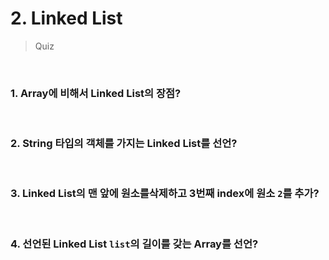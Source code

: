 # 2. Linked List

> Quiz

<br>

### 1. Array에 비해서 Linked List의 장점?

<br>

### 2. String 타입의 객체를 가지는 Linked List를 선언?

<br>

### 3. Linked List의 맨 앞에 원소를삭제하고 3번째 index에 원소 `2`를 추가?

<br>

### 4. 선언된 Linked List `list`의 길이를 갖는 Array를 선언?
